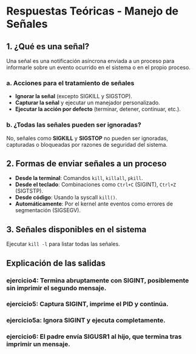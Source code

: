 # Respuestas Teóricas - Manejo de Señales

## 1. ¿Qué es una señal?
Una señal es una notificación asíncrona enviada a un proceso para informarle sobre un evento ocurrido en el sistema o en el propio proceso.

### a. Acciones para el tratamiento de señales
- **Ignorar la señal** (excepto SIGKILL y SIGSTOP).
- **Capturar la señal** y ejecutar un manejador personalizado.
- **Ejecutar la acción por defecto** (terminar, detener, continuar, etc.).

### b. ¿Todas las señales pueden ser ignoradas?
No, señales como **SIGKILL** y **SIGSTOP** no pueden ser ignoradas, capturadas o bloqueadas por razones de seguridad del sistema.

## 2. Formas de enviar señales a un proceso
- **Desde la terminal**: Comandos `kill`, `killall`, `pkill`.
- **Desde el teclado**: Combinaciones como `Ctrl+C` (SIGINT), `Ctrl+Z` (SIGTSTP).
- **Desde código**: Usando la syscall `kill()`.
- **Automáticamente**: Por el kernel ante eventos como errores de segmentación (SIGSEGV).

## 3. Señales disponibles en el sistema
Ejecutar `kill -l` para listar todas las señales.

## Explicación de las salidas
### ejercicio4: Termina abruptamente con SIGINT, posiblemente sin imprimir el segundo mensaje.
### ejercicio5: Captura SIGINT, imprime el PID y continúa.
### ejercicio5a: Ignora SIGINT y ejecuta completamente.
### ejercicio6: El padre envía SIGUSR1 al hijo, que termina tras imprimir un mensaje.
